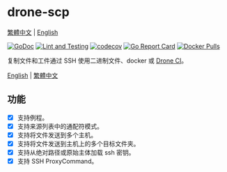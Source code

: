 # drone-scp

[繁體中文](README.zh-tw.md) | [English](README.md)

[![GoDoc](https://godoc.org/github.com/appleboy/drone-scp?status.svg)](https://godoc.org/github.com/appleboy/drone-scp)
[![Lint and Testing](https://github.com/appleboy/drone-scp/actions/workflows/lint.yml/badge.svg)](https://github.com/appleboy/drone-scp/actions/workflows/lint.yml)
[![codecov](https://codecov.io/gh/appleboy/drone-scp/branch/master/graph/badge.svg)](https://codecov.io/gh/appleboy/drone-scp)
[![Go Report Card](https://goreportcard.com/badge/github.com/appleboy/drone-scp)](https://goreportcard.com/report/github.com/appleboy/drone-scp)
[![Docker Pulls](https://img.shields.io/docker/pulls/appleboy/drone-scp.svg)](https://hub.docker.com/r/appleboy/drone-scp/)

复制文件和工件通过 SSH 使用二进制文件、docker 或 [Drone CI](http://docs.drone.io/)。

[English](README.md) | [繁體中文](README.zh-tw.md)

## 功能

* [x] 支持例程。
* [x] 支持来源列表中的通配符模式。
* [x] 支持将文件发送到多个主机。
* [x] 支持将文件发送到主机上的多个目标文件夹。
* [x] 支持从绝对路径或原始主体加载 ssh 密钥。
* [x] 支持 SSH ProxyCommand。
